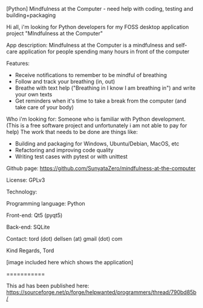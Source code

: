 

[Python] Mindfulness at the Computer - need help with coding, testing and building+packaging


Hi all,
i'm looking for Python developers for my FOSS desktop application project "MIndfulness at the Computer"

App description:
Mindfulness at the Computer is a mindfulness and self-care application for people spending many hours in front of the computer

Features:
- Receive notifications to remember to be mindful of breathing
- Follow and track your breathing (in, out)
- Breathe with text help ("Breathing in I know I am breathing in") and write your own texts
- Get reminders when it's time to take a break from the computer (and take care of your body)

Who i'm looking for:
Someone who is familiar with Python development. (This is a free software project and unfortunately i am not able to pay for help)
The work that needs to be done are things like:
- Building and packaging for Windows, Ubuntu/Debian, MacOS, etc
- Refactoring and improving code quality
- Writing test cases with pytest or with unittest

Github page:
https://github.com/SunyataZero/mindfulness-at-the-computer

License:
GPLv3

Technology:

Programming language: Python

Front-end: Qt5 (pyqt5)

Back-end: SQLite

Contact:
tord (dot) dellsen (at) gmail (dot) com

Kind Regards,
Tord

[image included here which shows the application]

===========

This ad has been published here: https://sourceforge.net/p/forge/helpwanted/programmers/thread/790bd85b/

